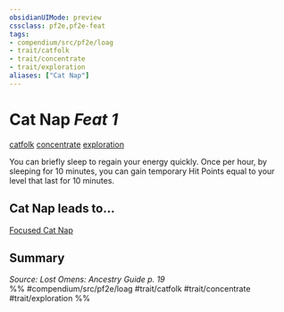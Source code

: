 ```yaml
---
obsidianUIMode: preview
cssclass: pf2e,pf2e-feat
tags:
- compendium/src/pf2e/loag
- trait/catfolk
- trait/concentrate
- trait/exploration
aliases: ["Cat Nap"]
---
```

# Cat Nap  *Feat 1*  
[catfolk](rules/traits/catfolk-b1.md "Catfolk Ancestry & Heritage Trait")  [concentrate](rules/traits/concentrate.md "Concentrate Action & Ability Trait")  [exploration](rules/traits/exploration.md "Exploration Action & Ability Trait")  


You can briefly sleep to regain your energy quickly. Once per hour, by sleeping for 10 minutes, you can gain temporary Hit Points equal to your level that last for 10 minutes.

## Cat Nap leads to...

[Focused Cat Nap](compendium/feats/focused-cat-nap-loag.md)

## Summary

*Source: Lost Omens: Ancestry Guide p. 19*  
%% #compendium/src/pf2e/loag #trait/catfolk #trait/concentrate #trait/exploration %%